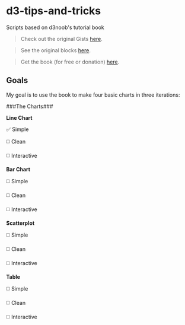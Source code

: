 # d3-tips-and-tricks
Scripts based on d3noob's tutorial book

> Check out the original Gists [here](https://gist.github.com/d3noob).

> See the original blocks [here](https://bl.ocks.org/d3noob).

> Get the book (for free or donation) [here](https://leanpub.com/D3-Tips-and-Tricks).

## Goals
My goal is to use the book to make four basic charts in three iterations:

###The Charts###

**Line Chart**

:white_check_mark: Simple

:white_medium_square: Clean

:white_medium_square: Interactive

**Bar Chart**

:white_medium_square: Simple

:white_medium_square: Clean

:white_medium_square: Interactive

**Scatterplot**

:white_medium_square: Simple

:white_medium_square: Clean

:white_medium_square: Interactive

**Table**

:white_medium_square: Simple

:white_medium_square: Clean

:white_medium_square: Interactive


